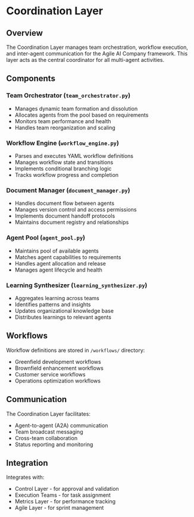 # Coordination Layer

## Overview
The Coordination Layer manages team orchestration, workflow execution, and inter-agent communication for the Agile AI Company framework. This layer acts as the central coordinator for all multi-agent activities.

## Components

### Team Orchestrator (`team_orchestrator.py`)
- Manages dynamic team formation and dissolution
- Allocates agents from the pool based on requirements
- Monitors team performance and health
- Handles team reorganization and scaling

### Workflow Engine (`workflow_engine.py`)
- Parses and executes YAML workflow definitions
- Manages workflow state and transitions
- Implements conditional branching logic
- Tracks workflow progress and completion

### Document Manager (`document_manager.py`)
- Handles document flow between agents
- Manages version control and access permissions
- Implements document handoff protocols
- Maintains document registry and relationships

### Agent Pool (`agent_pool.py`)
- Maintains pool of available agents
- Matches agent capabilities to requirements
- Handles agent allocation and release
- Manages agent lifecycle and health

### Learning Synthesizer (`learning_synthesizer.py`)
- Aggregates learning across teams
- Identifies patterns and insights
- Updates organizational knowledge base
- Distributes learnings to relevant agents

## Workflows

Workflow definitions are stored in `/workflows/` directory:
- Greenfield development workflows
- Brownfield enhancement workflows
- Customer service workflows
- Operations optimization workflows

## Communication

The Coordination Layer facilitates:
- Agent-to-agent (A2A) communication
- Team broadcast messaging
- Cross-team collaboration
- Status reporting and monitoring

## Integration

Integrates with:
- Control Layer - for approval and validation
- Execution Teams - for task assignment
- Metrics Layer - for performance tracking
- Agile Layer - for sprint management